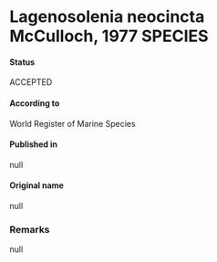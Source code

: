 Lagenosolenia neocincta McCulloch, 1977 SPECIES
=======

#### Status
ACCEPTED

#### According to
World Register of Marine Species

#### Published in
null

#### Original name
null

### Remarks
null